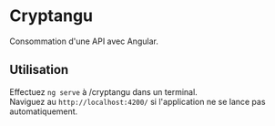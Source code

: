 # Cryptangu

Consommation d'une API avec Angular.

## Utilisation

Effectuez `ng serve` à /cryptangu dans un terminal.  
Naviguez au `http://localhost:4200/` si l'application ne se lance pas automatiquement.
